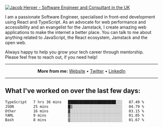 [![Jacob Herper - Software Engineer and Consultant in the UK](https://res.cloudinary.com/jacobherper/image/upload/v1641506277/gh-image.png)](https://jacobherper.com/)

I am a passionate Software Engineer, specialised in front-end development using React and TypeScript. As an advocate for web performance and accessibility and an evangelist for the Jamstack, I create amazing web applications to make the internet a better place. You can talk to me about anything related to JavaScript, the React ecosystem, Jamstack and the open web.

Always happy to help you grow your tech career through mentorship. Please feel free to reach out, if you need help!

---

<p align="center">
  <strong>More from me:</strong> 
  <a href="https://jacobherper.com/">Website</a> •
  <a href="https://twitter.com/intent/follow?screen_name=jakeherp&tw_p=followbutton">Twitter</a> •
  <a href="https://www.linkedin.com/in/jacobherper/">LinkedIn</a>
</p>

---

## What I've worked on over the last few days:

<!--START_SECTION:waka-->

```txt
TypeScript   7 hrs 36 mins   ██████████████████████░░░   87.49 %
JSON         25 mins         █▒░░░░░░░░░░░░░░░░░░░░░░░   04.79 %
Other        16 mins         ▓░░░░░░░░░░░░░░░░░░░░░░░░   03.15 %
YAML         9 mins          ▒░░░░░░░░░░░░░░░░░░░░░░░░   01.85 %
Bash         8 mins          ▒░░░░░░░░░░░░░░░░░░░░░░░░   01.67 %
```

<!--END_SECTION:waka-->
